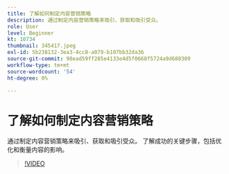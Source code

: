 ```yaml
---
title: 了解如何制定内容营销策略
description: 通过制定内容营销策略来吸引、获取和吸引受众。
role: User
level: Beginner
kt: 10734
thumbnail: 345417.jpeg
exl-id: 5b238132-3ea3-4cc8-a079-b107bb32da36
source-git-commit: 98ead59ff285e4133e4d5f0668f5724a9d680309
workflow-type: tm+mt
source-wordcount: '54'
ht-degree: 0%

---
```


# 了解如何制定内容营销策略

通过制定内容营销策略来吸引、获取和吸引受众。 了解成功的关键步骤，包括优化和衡量内容的影响。

>[!VIDEO](https://video.tv.adobe.com/v/345417/?quality=12&learn=on)
